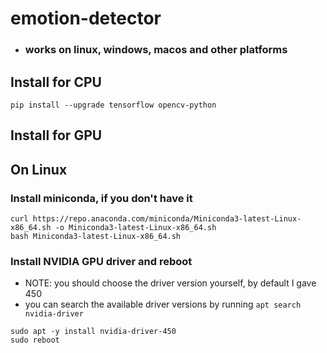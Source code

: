 # emotion-detector
* ### works on linux, windows, macos and other platforms


## Install for CPU
```
pip install --upgrade tensorflow opencv-python
```


## Install for GPU

## On Linux

### Install miniconda, if you don't have it
```
curl https://repo.anaconda.com/miniconda/Miniconda3-latest-Linux-x86_64.sh -o Miniconda3-latest-Linux-x86_64.sh
bash Miniconda3-latest-Linux-x86_64.sh
```

### Install NVIDIA GPU driver and reboot
* NOTE: you should choose the driver version yourself, by default I gave 450
* you can search the available driver versions by running `apt search nvidia-driver`
```
sudo apt -y install nvidia-driver-450
sudo reboot
```
